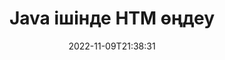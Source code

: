 ---
############################# Static ############################
layout: "auto-gen-editor"
date: 2022-11-09T21:38:31
draft: false
otherformats: doc docx docm dotx xls xlsx xlsm ppt pptx pptm mobi epub mhtml txt xml csv rtf odt msg eml

############################# Head ############################
head_title: "HTM редактор — Java ішінде HTM өңдеу"
head_description: "Кодтың бірнеше жолын пайдаланып, Java ішінде HTM қалай өңдеуге болады? 30+ файл пішімін өңдеу, жаңарту және сақтау үшін GroupDocs құжаттарын өңдейтін API пайдаланыңыз."

############################# Header ############################
title: "Java ішінде HTM өңдеу"
description: "Microsoft немесе Open Office сияқты кез келген бағдарламалық жасақтаманы пайдаланбай, Java API үшін серверлік GroupDocs.Editor көмегімен тиімді және сенімді HTM өңдеу."
bg_image: "https://cms.admin.containerize.com/templates/aspose/App_Themes/V3/images/bg/header1.png"
bg_overlay: false
button:
    enable: true
    icon: "fas fa-arrow-down"
    label: "Тегін сынақ нұсқасын жүктеп алыңыз"
    link: "https://downloads.groupdocs.com/editor/java"

############################# SubMenu ############################
submenu:
    enable: true

    left:
        img_alt: "GroupDocs.Editor for Java"
        image: "https://cms.admin.containerize.com/templates/groupdocs/images/product-logos/90x90-noborder/groupdocs-editor-java.png"
        product: "GroupDocs.Editor"
        platform: "Java"

    middle:
        button:

            # button loop
            - link: "https://apireference.groupdocs.com/editor/java"
              text: "API анықтамасы"

            # button loop
            - link: "https://github.com/groupdocs-editor"
              text: "Код мысалдары"

            # button loop
            - link: "https://products.groupdocs.app/editor/family"
              text: "Тікелей демонстрациялар"

            # button loop
            - link: "https://purchase.groupdocs.com/pricing/editor/java"
              text: "Баға белгілеу"

    right:
        link_download: "https://downloads.groupdocs.com/editor"
        link_learn: "https://docs.groupdocs.com/editor/java"
        link_buy: "https://purchase.groupdocs.com"

############################# About ############################
about:
    enable: true
    title: "GroupDocs.Editor for Java API туралы"
    content: |
        [GroupDocs.Editor for Java](/kk/editor/java/) API — Microsoft Word, Excel, PowerPoint, Open Office құжаттары мен көрсетілімдерін өңдеуге арналған дұрыс таңдау. GroupDocs.Editor — жоғары өнімділік талап етілетін серверлік және серверлік жүйелер үшін қолайлы автономды API. Ол Microsoft немесе Open Office сияқты кез келген бағдарламалық құралға тәуелді емес.

############################# Steps ############################
steps:
    enable: true
    title_left: "Java ішіндегі HTM өңдеу қадамдары"
    content_left: |
        [GroupDocs.Editor for Java](/kk/editor/java/) әзірлеушілерге бірнеше код жолын пайдаланып HTM файлдарын өңдеудің оңай және қарапайым әдісін ұсынады.
        * Міндетті файл жолы немесе байт ағыны бар 'Editor' класының данасын жасаңыз және HTM файлын жүктеңіз
        * HTM файл пішімі үшін `TextEditOptions` класс данасын жасаңыз және орнатыңыз
        * `Editor.Edit()` әдісіне қоңырау шалыңыз және кез келген WYSIWYG-редакторымен оңай өңделетін HTML пішіміндегі HTM құжатын алыңыз.
        * `Editor.Save()` әдісіне қоңырау шалыңыз және өңделген HTM файлды `TextSaveOptions` сыныбы арқылы сақтаңыз

        
    title_right: "Жүйе талаптары"
    content_right: |
        GroupDocs.Editor for Java API интерфейстерімен негізгі құжатты өңдеуді бірнеше оңай қадамдарды орындау арқылы жасауға болады. Біздің API интерфейстеріне барлық негізгі платформалар мен операциялық жүйелерде қолдау көрсетіледі. Төмендегі кодты орындамас бұрын, жүйеде келесі алғышарттар орнатылғанына көз жеткізіңіз.

        * Операциялық жүйелер: Microsoft Windows, Linux, MacOS
        * Әзірлеу орталары: NetBeans, IntelliJ IDEA, Eclipse
        * Фреймворктер: Java 7 (1.7) and above
        * [Maven](https://repository.groupdocs.com/editor/) ішінен жүктеп алынған GroupDocs.Editor for Java соңғы нұсқасын алыңыз.
        
    code: |        
        ```java
        // Load the HTM file into Editor
        Editor editor = new Editor("source.htm");

        // Create and adjust the HTM edit options
        TextEditOptions editOptions = new TextEditOptions();
        
        // Open input HTM document for edit — obtain an intermediate document, that can be edited
        EditableDocument beforeEdit = editor.edit(editOptions);

        // Grab HTM document content and associated resources from editable document
        string content = beforeEdit.getEmbeddedHtml();

        // Send the content to WYSIWYG-editor, edit it there, and send edited content back to the server-side
        // This step simulates a such operation
        string updatedContent = content.replace("text", "Edited text");

        // Grab edited content and resources from WYSIWYG-editor and create a new EditableDocument instance from it
        EditableDocument afterEdit = EditableDocument.fromMarkup(updatedContent, null);

        // Create and adjust the save options
        TextSaveOptions saveOptions = new TextSaveOptions();

        // Save edited HTM document to the file
        editor.save(afterEdit, "edited.htm", saveOptions);
        ```
        
############################# Demos ############################
demos:
    enable: true
    title: "HTM Редактордың тікелей көрсетілімдері"
    content: |
        Дәл қазір [GroupDocs.Editor Live Demos](https://products.groupdocs.app/editor/family) веб-сайтына кіру арқылы HTM өңдеңіз.
        Тікелей демонстрацияның келесі артықшылықтары бар
        
############################# More Formats ############################
more_formats:
    enable: true
    title: "Басқа қолдау көрсетілетін редакторлар"
    content: |
        Басқа файл пішімдерін де өңдеуге болады. Төмендегі толық тізімді қараңыз.


############################# Back to top ###############################
back_to_top:
    enable: true
---